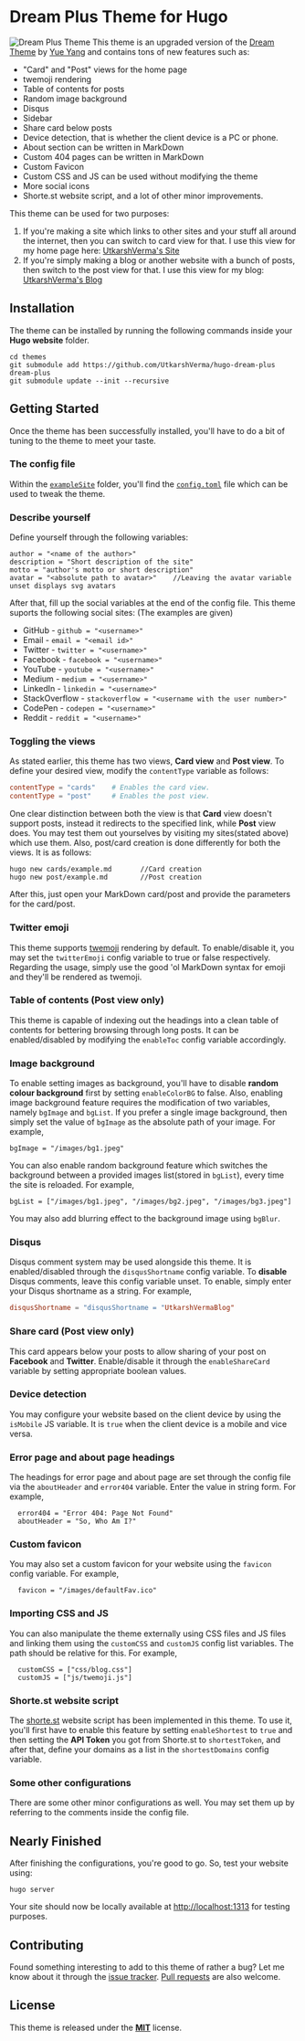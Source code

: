 # Dream Plus Theme for Hugo

![Dream Plus Theme](https://github.com/UtkarshVerma/hugo-dream-plus/blob/master/images/original.png)
This theme is an upgraded version of the [Dream Theme](https://github.com/g1eny0ung/hugo-theme-dream) by [Yue Yang](https://github.com/g1eny0ung) and contains tons of new features such as:

* "Card" and "Post" views for the home page
* twemoji rendering
* Table of contents for posts
* Random image background
* Disqus
* Sidebar
* Share card below posts
* Device detection, that is whether the client device is a PC or phone.
* About section can be written in MarkDown
* Custom 404 pages can be written in MarkDown
* Custom Favicon
* Custom CSS and JS can be used without modifying the theme
* More social icons
* Shorte.st website script, and a lot of other minor improvements.

This theme can be used for two purposes:

1. If you're making a site which links to other sites and your stuff all around the internet, then you can switch to card view for that. I use this view for my home page here: [UtkarshVerma's Site](https://utkarshverma.me)
2. If you're simply making a blog or another website with a bunch of posts, then switch to the post view for that. I use this view for my blog: [UtkarshVerma's Blog](https://blog.utkarshverma.me)

## Installation
The theme can be installed by running the following commands inside your **Hugo website** folder.
```shell
cd themes
git submodule add https://github.com/UtkarshVerma/hugo-dream-plus dream-plus
git submodule update --init --recursive
```

## Getting Started
Once the theme has been successfully installed, you'll have to do a bit of tuning to the theme to meet your taste.

### The config file
Within the [`exampleSite`](/exampleSite) folder, you'll find the [`config.toml`](/exampleSite/config.toml) file which can be used to tweak the theme.

### Describe yourself
Define yourself through the following variables:
```
author = "<name of the author>"
description = "Short description of the site"
motto = "author's motto or short description"
avatar = "<absolute path to avatar>"	//Leaving the avatar variable unset displays svg avatars
```

After that, fill up the social variables at the end of the config file. This theme suports the following social sites: (The examples are given)

* GitHub    - `github = "<username>"`
* Email     - `email = "<email id>"`
* Twitter   - `twitter = "<username>"`
* Facebook  - `facebook = "<username>"`
* YouTube   - `youtube = "<username>"`
* Medium    - `medium = "<username>"`
* LinkedIn  - `linkedin = "<username>"`
* StackOverflow - `stackoverflow = "<username with the user number>"`
* CodePen   - `codepen = "<username>"`
* Reddit    - `reddit = "<username>"`

### Toggling the views
As stated earlier, this theme has two views, **Card view** and **Post view**. To define your desired view, modify the `contentType` variable as follows:
```toml
contentType = "cards"    # Enables the card view.   
contentType = "post"     # Enables the post view.
```

One clear distinction between both the view is that **Card** view doesn't support posts, instead it redirects to the specified link, while **Post** view does.
You may test them out yourselves by visiting my sites(stated above) which use them.
Also, post/card creation is done differently for both the views. It is as follows:
```shell
hugo new cards/example.md		//Card creation
hugo new post/example.md		//Post creation
```

After this, just open your MarkDown card/post and provide the parameters for the card/post.

### Twitter emoji
This theme supports [twemoji](https://github.com/twitter/twemoji) rendering by default. To enable/disable it, you may set the `twitterEmoji` config variable to true or false respectively.
Regarding the usage, simply use the good 'ol MarkDown syntax for emoji and they'll be rendered as twemoji.

### Table of contents (Post view only)
This theme is capable of indexing out the headings into a clean table of contents for bettering browsing through long posts. It can be enabled/disabled by modifying the `enableToc` config variable accordingly.

### Image background
To enable setting images as background, you'll have to disable **random colour background** first by setting `enableColorBG` to false.
Also, enabling image background feature requires the modification of two variables, namely `bgImage` and `bgList`. If you prefer a single image background, then simply set the value of `bgImage` as the absolute path of your image. For example,
```
bgImage = "/images/bg1.jpeg"
```
You can also enable random background feature which switches the background between a provided images list(stored in `bgList`), every time the site is reloaded. For example,
```
bgList = ["/images/bg1.jpeg", "/images/bg2.jpeg", "/images/bg3.jpeg"]
```
You may also add blurring effect to the background image using `bgBlur`.

### Disqus
Disqus comment system may be used alongside this theme. It is enabled/disabled through the `disqusShortname` config variable. To **disable** Disqus comments, leave this config variable unset. To enable, simply enter your Disqus shortname as a string. For example,

```toml
disqusShortname = "disqusShortname = "UtkarshVermaBlog"
``` 

###  Share card (Post view only)
This card appears below your posts to allow sharing of your post on **Facebook** and **Twitter**. Enable/disable it through the `enableShareCard` variable by setting appropriate boolean values.

### Device detection
You may configure your website based on the client device by using the `isMobile` JS variable. It is `true` when the client device is a mobile and vice versa.

### Error page and about page headings
The headings for error page and about page are set through the config file via the `aboutHeader` and `error404` variable. Enter the value in string form. For example,
```
  error404 = "Error 404: Page Not Found"
  aboutHeader = "So, Who Am I?"
```

### Custom favicon
You may also set a custom favicon for your website using the `favicon` config variable. For example,
```
  favicon = "/images/defaultFav.ico"
```

### Importing CSS and JS
You can also manipulate the theme externally using CSS files and JS files and linking them using the `customCSS` and `customJS` config list variables. The path should be relative for this. For example,
```
  customCSS = ["css/blog.css"]
  customJS = ["js/twemoji.js"]
```

### Shorte.st website script
The [shorte.st](https://shorte.st) website script has been implemented in this theme. To use it, you'll first have to enable this feature by setting `enableShortest` to `true` and then setting the **API Token** you got from Shorte.st to `shortestToken`, and after that, define your domains as a list in the `shortestDomains` config variable.

### Some other configurations
There are some other minor configurations as well. You may set them up by referring to the comments inside the config file.

## Nearly Finished
After finishing the configurations, you're good to go. So, test your website using:
```
hugo server
```
Your site should now be locally available at [http://localhost:1313](http://localhost:1313) for testing purposes.

## Contributing
Found something interesting to add to this theme of rather a bug? Let me know about it through the [issue tracker](https://github.com/UtkarshVerma/hugo-dream-plus/issues). [Pull requests](https://github.com/UtkarshVerma/hugo-dream-plus/pulls) are also welcome.

## License 
This theme is released under the [**MIT**](/LICENSE.MD) license.


